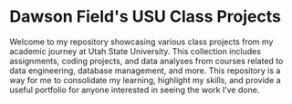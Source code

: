 # Dawson Field's USU Class Projects

Welcome to my repository showcasing various class projects from my academic journey at Utah State University. This collection includes assignments, coding projects, and data analyses from courses related to data engineering, database management, and more. This repository is a way for me to consolidate my learning, highlight my skills, and provide a useful portfolio for anyone interested in seeing the work I’ve done.